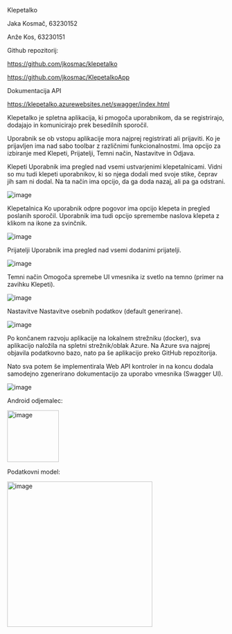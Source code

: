 Klepetalko

Jaka Kosmač, 63230152

Anže Kos, 63230151

Github repozitorij:

https://github.com/jkosmac/klepetalko

https://github.com/jkosmac/KlepetalkoApp

Dokumentacija API

https://klepetalko.azurewebsites.net/swagger/index.html


Klepetalko je spletna aplikacija, ki pmogoča uporabnikom, da se registrirajo, dodajajo in komunicirajo prek besedilnih sporočil.

Uporabnik se ob vstopu aplikacije mora najprej registrirati ali prijaviti. Ko je prijavljen ima nad sabo toolbar z različnimi funkcionalnostmi. Ima opcijo za izbiranje med Klepeti, Prijatelji, Temni način, Nastavitve in Odjava.

Klepeti
Uporabnik ima pregled nad vsemi ustvarjenimi klepetalnicami. Vidni so mu tudi klepeti uporabnikov, ki so njega dodali med svoje stike, čeprav jih sam ni dodal. Na ta način ima opcijo, da ga doda nazaj, ali pa ga odstrani.
 
 ![image](https://github.com/user-attachments/assets/27816ba2-7d47-487a-91c8-115f14af1556)

Klepetalnica
Ko uporabnik odpre pogovor ima opcijo klepeta in pregled poslanih sporočil. Uporabnik ima tudi opcijo spremembe naslova klepeta z klikom na ikone za svinčnik.
 
 ![image](https://github.com/user-attachments/assets/cf946a0e-7080-4865-9693-832d49e8ff16)

Prijatelji
Uporabnik ima pregled nad vsemi dodanimi prijatelji.
 
 ![image](https://github.com/user-attachments/assets/cd56e665-0e8e-4f02-a32b-a02c188f5b80)

Temni način
Omogoča spremebe UI vmesnika iz svetlo na temno (primer na zavihku Klepeti).
 
 ![image](https://github.com/user-attachments/assets/20695091-c339-42f5-b7af-e8fcb46fb1ca)

Nastavitve
Nastavitve osebnih podatkov (default generirane).
 
 ![image](https://github.com/user-attachments/assets/54bd2db8-2749-4e09-ba1a-07ab60f93672)

Po končanem razvoju aplikacije na lokalnem strežniku (docker), sva aplikacijo naložila na spletni strežnik/oblak Azure. Na Azure sva najprej objavila podatkovno bazo, nato pa še aplikacijo preko GitHub repozitorija.

Nato sva potem še implementirala Web API kontroler in na koncu dodala samodejno zgenerirano dokumentacijo za uporabo vmesnika (Swagger UI).
 
 ![image](https://github.com/user-attachments/assets/45068883-d573-478f-bbbb-9aa790a0cf3d)

Android odjemalec:

<img width="119" alt="image" src="https://github.com/user-attachments/assets/ad08a187-2108-49bb-aa0e-1c65bca0549a" />

Podatkovni model:

<img width="335" alt="image" src="https://github.com/user-attachments/assets/1c0ad286-476f-4840-a2ad-0e7998da4c25" />
